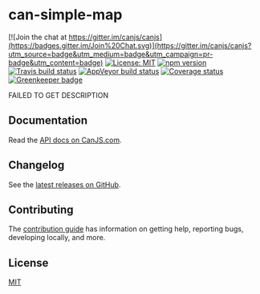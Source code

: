 # can-simple-map

[![Join the chat at https://gitter.im/canjs/canjs](https://badges.gitter.im/Join%20Chat.svg)](https://gitter.im/canjs/canjs?utm_source=badge&utm_medium=badge&utm_campaign=pr-badge&utm_content=badge)
[![License: MIT](https://img.shields.io/badge/license-MIT-blue.svg)](https://github.com/canjs/can-simple-map/blob/master/LICENSE.md)
[![npm version](https://badge.fury.io/js/can-simple-map.svg)](https://www.npmjs.com/package/can-simple-map)
[![Travis build status](https://travis-ci.org/canjs/can-simple-map.svg?branch=master)](https://travis-ci.org/canjs/can-simple-map)
[![AppVeyor build status](https://ci.appveyor.com/api/projects/status/github/canjs/can-simple-map?branch=master&svg=true)](https://ci.appveyor.com/project/matthewp/can-simple-map)
[![Coverage status](https://coveralls.io/repos/github/canjs/can-simple-map/badge.svg?branch=master)](https://coveralls.io/github/canjs/can-simple-map?branch=master)
[![Greenkeeper badge](https://badges.greenkeeper.io/canjs/can-simple-map.svg)](https://greenkeeper.io/)

FAILED TO GET DESCRIPTION

## Documentation

Read the [API docs on CanJS.com](https://canjs.com/doc/can-simple-map.html).

## Changelog

See the [latest releases on GitHub](https://github.com/canjs/can-simple-map/releases).

## Contributing

The [contribution guide](https://github.com/canjs/can-simple-map/blob/master/CONTRIBUTING.md) has information on getting help, reporting bugs, developing locally, and more.

## License

[MIT](https://github.com/canjs/can-simple-map/blob/master/LICENSE.md)

